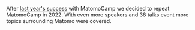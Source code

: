 After [last year's success](/matomocamp-2021/) with MatomoCamp we decided to repeat MatomoCamp in 2022. With even more speakers and 38 talks event more topics surrounding Matomo were covered.
